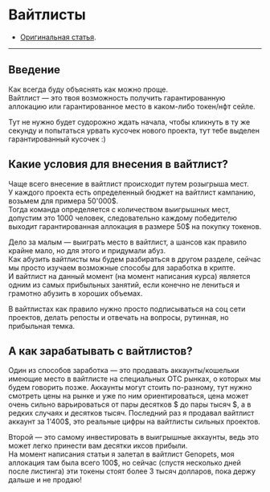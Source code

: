 # Вайтлисты
- [Оригинальная статья](https://teletype.in/@greezblog/vaitlisty_3.5).
---

## Введение
Как всегда буду объяснять как можно проще.  
Вайтлист — это твоя возможность получить гарантированную аллокацию или гарантированное место в каком-либо токен/нфт сейле.

Тут не нужно будет судорожно ждать начала, чтобы кликнуть в ту же секунду и попытаться урвать кусочек нового проекта, тут тебе выделен гарантированный кусочек :)

## Какие условия для внесения в вайтлист?
Чаще всего внесение в вайтлист происходит путем розыгрыша мест.  
У каждого проекта есть определенный бюджет на вайтлист кампанию, возьмем для примера 50'000\$.  
Тогда команда определяется с количеством выигрышных мест, допустим это 1000 человек, следовательно каждому победителю выходит гарантированная аллокация в размере 50$ на покупку токенов.

Дело за малым — выиграть место в вайтлист, а шансов как правило крайне мало, но для этого и придумали абуз.  
Как абузить вайтлисты мы будем разбираться в другом разделе, сейчас мы просто изучаем возможные способы для заработка в крипте.  
И вайтлист на данный момент (на момент написания курса) является одним из самых прибыльных занятий, если конечно не лениться и грамотно абузить в хороших объемах.

В вайтлистах как правило нужно просто подписываться на соц сети проектов, делать репосты и отвечать на вопросы, рутинная, но прибыльная темка.

## А как зарабатывать с вайтлистов?
Один из способов заработка — это продавать аккаунты/кошельки имеющие место в вайтлисте на специальных OTC рынках, о которых мы будем говорить позже. Аккаунты могут стоить по-разному, тут нужно смотреть цены на рынке и уже по ним ориентироваться, цена может очень сильно варьироваться от пары десятков $ до пары тысяч \$, а в редких случаях и десятков тысяч. Последний раз я продавал вайтлист аккаунт за 1'400$, это реальные цифры на вайтлисты сильных проектов.

Второй — это самому инвестировать в выигрышные аккаунты, ведь это может легко принести вам десятки иксов прибыли.  
На момент написания статьи я залетал в вайтлист Genopets, моя аллокация там была всего 100$, но сейчас (спустя несколько дней после листинга) эти токены стоят более 3 тысяч долларов, пока держу дальше и не продаю!